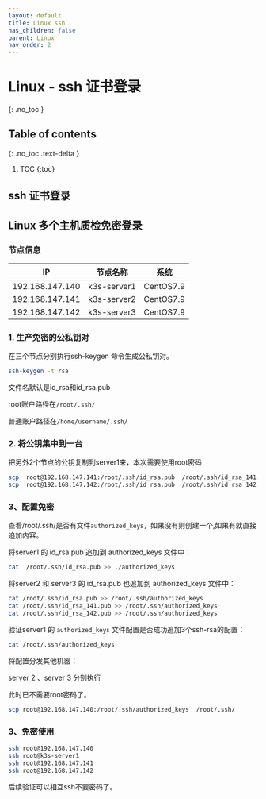 ```yaml
---
layout: default
title: Linux ssh
has_children: false
parent: Linux
nav_order: 2
---
```



# Linux - ssh 证书登录
{: .no_toc }

## Table of contents
{: .no_toc .text-delta }

1. TOC
{:toc}


## ssh 证书登录



## Linux 多个主机质检免密登录

### 节点信息

| IP | 节点名称 | 系统 |
|-|-|-|
| 192.168.147.140 | k3s-server1 | CentOS7.9 |
| 192.168.147.141 | k3s-server2 | CentOS7.9 |
| 192.168.147.142 | k3s-server3 | CentOS7.9 |


### 1. 生产免密的公私钥对

在三个节点分别执行ssh-keygen 命令生成公私钥对。

```bash
ssh-keygen -t rsa
```
文件名默认是id_rsa和id_rsa.pub

root账户路径在`/root/.ssh/`

普通账户路径在`/home/username/.ssh/`


### 2. 将公钥集中到一台


把另外2个节点的公钥复制到server1来，本次需要使用root密码

```bash
scp  root@192.168.147.141:/root/.ssh/id_rsa.pub  /root/.ssh/id_rsa_141.pub
scp  root@192.168.147.142:/root/.ssh/id_rsa.pub  /root/.ssh/id_rsa_142.pub
```

### 3、配置免密

查看/root/.ssh/是否有文件`authorized_keys`，如果没有则创建一个,如果有就直接追加内容。

将server1 的 id_rsa.pub 追加到 authorized_keys 文件中：
```bash
cat  /root/.ssh/id_rsa.pub >> ./authorized_keys
```

将server2 和 server3 的 id_rsa.pub 也追加到 authorized_keys 文件中：

```bash
cat /root/.ssh/id_rsa.pub >> /root/.ssh/authorized_keys
cat /root/.ssh/id_rsa_141.pub >> /root/.ssh/authorized_keys
cat /root/.ssh/id_rsa_142.pub >> /root/.ssh/authorized_keys
```

验证server1 的 `authorized_keys` 文件配置是否成功追加3个ssh-rsa的配置：

```bash
cat /root/.ssh/authorized_keys
```

将配置分发其他机器：

server 2 、server 3 分别执行

此时已不需要root密码了。

```bash
scp root@192.168.147.140:/root/.ssh/authorized_keys  /root/.ssh/
```
### 3、免密使用

```bash
ssh root@192.168.147.140
ssh root@k3s-server1
ssh root@192.168.147.141
ssh root@192.168.147.142
```

后续验证可以相互ssh不要密码了。
